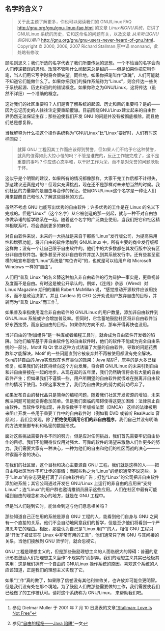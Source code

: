 ## 名字的含义？

> 关于此主题了解更多，你也可以阅读我们的 GNU/Linux FAQ <http://gnu.org/gnu/gnu-linux-faq.html> 的文章 *Linux和GNU系统*，它讲了 GNU/Linux 系统的历史，它和这命名的问题有关，以及文章 *从未听过GNU的GNU用户* <http://gnu.org/gnu/gnu-users-never-heard-of-gnu.html>。Copyright © 2000, 2006, 2007 Richard Stallman
> 原中译 monnand，此处略有修改

顾名则思义；我们所选的名字代表了我们所要传达的思想。一个不恰当的名字会向人们传递错误的思想。玫瑰不管叫什么闻起来总是甜的——但是如果你把它叫作笔，当人们用它写字时将会很失望。同样地，如果你把笔叫作“玫瑰”，人们可能就不知道它们能做什么了。如果你把我们的操作系统称为“Linux”，则会传达一些关于系统起源、历史和目的的错误概念。如果你称之为GNU/Linux，这将传达（虽然不详细）一个准确的概念。

这对我们的社区重要吗？人们是否了解系统的起源、历史和目的重要吗？是的——因为忘记历史的人往往注定要重蹈覆辙。目前围绕GNU/Linux建立起来的自由世界仍然无法保证生存；那些迫使我们开发 GNU 的问题并没有被彻底根除，而且他们总是想复辟。

当我解释为什么把这个操作系统称为“GNU/Linux”比“Linux”要好时，人们有时这样回应：

> 就算 GNU 工程因其工作而应该得到赞誉，但如果人们不给予它这种赞誉，就真的值得如此大惊小怪的吗？不管是谁做的，反正工作被完成了，这不是重要的事吗？你应该心态平和，以干好工作为荣，而不是对荣誉的问题耿耿于怀。 

这似乎是个明智的建议，如果所有的情况都像那样，大家干完工作后都不计得失，那这建议还真是对的！但现实充满挑战，现在还不是那样对未来想当然的时候。我们社区的力量靠的是自由与合作的保证。使用GNU/Linux这个名字是一种让人们用来提醒自己和他人了解这些目标的方式。

虽然不考虑 GNU 也能写出优秀的自由软件；许多优秀的工作是在 Linux 的名义下完成的。但是“Linux”（这个名字）从它被创造的那一刻起，就与一种不对自由协作做承诺的哲学联系在一起。随着这个名字的广泛商业使用，当我们把它和社区精神相联系时，将会遇到更多的麻烦。

对自由软件来说，未来的一大挑战是来自于那些“Linux”发行版公司，为提高易用性和增强功能，将非自由的软件添加到 GNU/Linux 中。所有主要的商业发行版都这样做；没有一个让自己限于自由软件的。他们中的大多数都在其发行版中没有区分非自由软件包。很多甚至开发非自由软件并加入到其系统发行中。还有些甚至蛮横的地宣布那些“Linux“系统是“席位许可”的，也就是可以给用户和 Microsoft Windows 一样的“自由”。

人们用“普及 Linux ”的名义替这种加入非自由软件的行为辩护—事实是，更重视普及度而不是自由。有时这是被公开承认的。例如，《连线》杂志（Wired）对 Linux Magazine 期刊的编辑 Robert McMillan 说，“感觉推动开源软件应该用技术，而不是政治决策”。并且 Caldera 的 CEO 公开劝说用户放弃自由的目标，并转而为“普及 Linux”而工作[^1]。

如果普及率指使用混合非自由软件的 GNU/Linux 的用户数量，添加非自由软件到 GNU/Linux 系统或许会增加普及率。但同时，它含蓄地鼓励社区将非自由软件当好东西接受，而忘记自由的目标。如果你的方向不对，那车开得再快也没用。

当非自由的“附加组件”是一种库或者编程工具时，就会成为自由软件开发者的陷阱。当他们编写基于非自由软件包的自由软件时，他们的软件不能成为完全自由系统的一部分。Motif 和 Qt 曾以这种方式诱骗了大量的自由软件，导致的问题花费数年才能解决。Motif 的一些问题直到它被废弃并不再被使用都没有完全解决。Sun的非自由的Java实现现在也有类似的效果：Java 陷阱[^2]，庆幸的是大多已经修复。如果我们的社区持续向这个方向发展，将会把 GNU/Linux 的未来引到自由和非自由拼接在一起的地步。从现在起的五年里，我们仍然确信将会有大量的自由软件产生；但如果我们不谨慎一些，用户所期望的自由软件就很难在脱离非自由软件的情况下使用。如果这事发生了，我们为自由做出的努力就前功尽弃了。

如果发布自由的替代品只是简单的编程问题，随着我们社区开发资源的增加，未来解决问题可能就变得愈加简单。但是我们面临的障碍使得这更加困难：法律禁止自由软件。当软件专利出现，并且像数字千年版权法案（DMCA） 这样的法律被用来阻止开发一些用于重要工作中的自由软件时（例如看 DVD 或者听 RealAudio 音频流），我们会发现，除了**拒绝使用调用它们的非自由程序**，我们自己并没有明确的方法来抵御专利和私密的数据形式。

面对这些挑战需要许多不同的努力。但是应对任何挑战，我们首先需要牢记自由协作的目标。我们不能期待仅仅用对强大、可靠的软件的渴望来激励人们作更多的努力。我们需要大家有一种决心，一种为他们的自由和他们的社区而战的决心——一种锲而不舍的决心。

在我们的社区里，这个目标和决心主要源自 GNU 工程。我们就是这样的人——把自由和社区当作不可让步的事情；而那些称之为“Linux”的组织通常不说这些。关于“Linux”的杂志更是打满了非自由软件的广告；打包“Linux”的公司把非自由软件添加进系统；其它公司通过开发在 GNU/Linux 上运行的非自由的应用来“支持 Linux”；连“Linux”的用户群也邀请推销员展示这些应用。人们在社区中最有可能碰到自由的理念和决心的地方，就是在 GNU 工程中。

但是当人们碰到它时，能体会到这与他们息息相关吗？

那些知道自己正在用的系统是源自 GNU 工程的人，能看到他们自身与 GNU 之间有一个直接的关系。他们不会自动地同意我们的哲学，但是至少他们将看到一个严肃思考它的理由。相反，那些认为自己是“Linux 用户”的人，相信 GNU 工程只是“开发了被证实在 Linux 中非常有用的工具”，他们通常只了解 GNU 与其间接的关系。当他们接触到 GNU 哲学时，就会忽视它。

GNU 工程是理想主义的，但是那些鼓励理想主义的人面临很大的障碍：普遍的意识形态鼓励人们把理想主义当作“不现实的”而摒弃。我们的理想主义其实已经极其实用：这是我们拥有一个自由的 GNU/Linux 操作系统的原因。喜欢这个系统的人应该知道，正是我们的理想主义实现了它。

如果“工作”真的做了，如果除了信誉没有其他利害攸关，也许放弃可能会更明智。但是我们没有处在那个境地。为了鼓励人们做那些需要做的工作，我们需要使我们已经做了的工作被认可。请将这个系统称为 GNU/Linux， 来帮助我们吧。

[^1]: 参见 Dietmar Muller 于 2001 年 7 月 10 日发表的文章[“Stallman: Love Is Not Free”](http://zdnet.com/article/stallman-love-is-not-free/)

[^2]: 参见[“自由的桎梏——Java 陷阱”](http://gnu.org/philosophy/java-trap.html)一文
